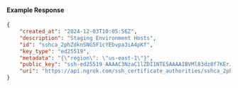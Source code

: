 <!-- Code generated for API Clients. DO NOT EDIT. -->

#### Example Response

```json
{
	"created_at": "2024-12-03T10:05:56Z",
	"description": "Staging Environment Hosts",
	"id": "sshca_2phZdknSNG5F1cYEbvpa3iA4pKf",
	"key_type": "ed25519",
	"metadata": "{\"region\": \"us-east-1\"}",
	"public_key": "ssh-ed25519 AAAAC3NzaC1lZDI1NTE5AAAAIBVMl83dz8f7KErJvSx8EFt297FiQkRyZ8Px7eBtpDdX",
	"uri": "https://api.ngrok.com/ssh_certificate_authorities/sshca_2phZdknSNG5F1cYEbvpa3iA4pKf"
}
```
